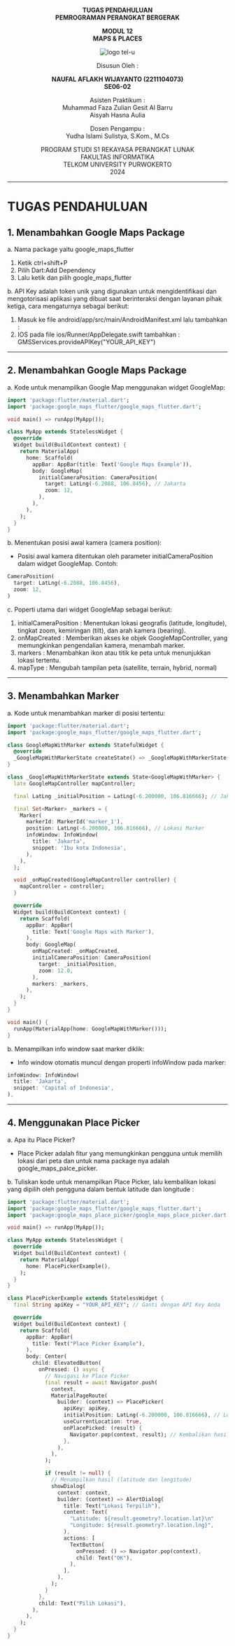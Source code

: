 <div align="center">

**TUGAS PENDAHULUAN**  
**PEMROGRAMAN PERANGKAT BERGERAK**

**MODUL 12**  
**MAPS & PLACES**

![logo tel-u](https://github.com/user-attachments/assets/3a44181d-9c92-47f6-8cf0-87755117fd99)

Disusun Oleh :

**NAUFAL AFLAKH WIJAYANTO (2211104073)**  
**SE06-02**

Asisten Praktikum :  
Muhammad Faza Zulian Gesit Al Barru  
Aisyah Hasna Aulia

Dosen Pengampu :  
Yudha Islami Sulistya, S.Kom., M.Cs

PROGRAM STUDI S1 REKAYASA PERANGKAT LUNAK  
FAKULTAS INFORMATIKA  
TELKOM UNIVERSITY PURWOKERTO  
2024

</div>

---

# TUGAS PENDAHULUAN

**1. Menambahkan Google Maps Package**
-
a. Nama package yaitu google_maps_flutter
1. Ketik ctrl+shift+P
2. Pilih Dart:Add Dependency
3. Lalu ketik dan pilih google_maps_flutter

b. API Key adalah token unik yang digunakan untuk mengidentifikasi dan
mengotorisasi aplikasi yang dibuat saat berinteraksi dengan layanan pihak ketiga,
cara mengaturnya sebagai berikut:
1. Masuk ke file android/app/src/main/AndroidManifest.xml lalu tambahkan :
<meta-data android:name="com.google.android.geo.API_KEY"
android:value="YOUR_API_KEY" />
2. IOS pada file ios/Runner/AppDelegate.swift tambahkan :
GMSServices.provideAPIKey("YOUR_API_KEY")


---
**2. Menambahkan Google Maps Package**
-
a. Kode untuk menampilkan Google Map menggunakan widget GoogleMap:
```dart
import 'package:flutter/material.dart';
import 'package:google_maps_flutter/google_maps_flutter.dart';

void main() => runApp(MyApp());

class MyApp extends StatelessWidget {
  @override
  Widget build(BuildContext context) {
    return MaterialApp(
      home: Scaffold(
        appBar: AppBar(title: Text('Google Maps Example')),
        body: GoogleMap(
          initialCameraPosition: CameraPosition(
            target: LatLng(-6.2088, 106.8456), // Jakarta
            zoom: 12,
          ),
        ),
      ),
    );
  }
}

```
b. Menentukan posisi awal kamera (camera position):
- Posisi awal kamera ditentukan oleh parameter initialCameraPosition dalam widget GoogleMap. Contoh:
```dart
CameraPosition(
  target: LatLng(-6.2088, 106.8456),
  zoom: 12,
)

```

c. Poperti utama dari widget GoogleMap sebagai berikut:
1. initialCameraPosition : Menentukan lokasi geografis (latitude, longitude),
tingkat zoom, kemiringan (tilt), dan arah kamera (bearing).
2. onMapCreated : Memberikan akses ke objek GoogleMapController, yang
memungkinkan pengendalian kamera, menambah marker.
3. markers : Menambahkan ikon atau titik ke peta untuk menunjukkan lokasi
tertentu.
4. mapType : Mengubah tampilan peta (satellite, terrain, hybrid, normal)

---
**3. Menambahkan Marker**
-
a. Kode untuk menambahkan marker di posisi tertentu:
```dart
import 'package:flutter/material.dart';
import 'package:google_maps_flutter/google_maps_flutter.dart';

class GoogleMapWithMarker extends StatefulWidget {
  @override
  _GoogleMapWithMarkerState createState() => _GoogleMapWithMarkerState();
}

class _GoogleMapWithMarkerState extends State<GoogleMapWithMarker> {
  late GoogleMapController mapController;

  final LatLng _initialPosition = LatLng(-6.200000, 106.816666); // Jakarta

  final Set<Marker> _markers = {
    Marker(
      markerId: MarkerId('marker_1'),
      position: LatLng(-6.200000, 106.816666), // Lokasi Marker
      infoWindow: InfoWindow(
        title: 'Jakarta',
        snippet: 'Ibu kota Indonesia',
      ),
    ),
  };

  void _onMapCreated(GoogleMapController controller) {
    mapController = controller;
  }

  @override
  Widget build(BuildContext context) {
    return Scaffold(
      appBar: AppBar(
        title: Text('Google Maps with Marker'),
      ),
      body: GoogleMap(
        onMapCreated: _onMapCreated,
        initialCameraPosition: CameraPosition(
          target: _initialPosition,
          zoom: 12.0,
        ),
        markers: _markers,
      ),
    );
  }
}

void main() {
  runApp(MaterialApp(home: GoogleMapWithMarker()));
}

```
b. Menampilkan info window saat marker diklik:
- Info window otomatis muncul dengan properti infoWindow pada marker:
```dart
infoWindow: InfoWindow(
  title: 'Jakarta',
  snippet: 'Capital of Indonesia',
),

```
---
**4. Menggunakan Place Picker**
-
a. Apa itu Place Picker?
- Place Picker adalah fitur yang memungkinkan pengguna untuk memilih lokasi dari
peta dan untuk nama package nya adalah google_maps_palce_picker.

b. Tuliskan kode untuk menampilkan Place Picker, lalu kembalikan lokasi yang
dipilih oleh pengguna dalam bentuk latitude dan longitude :
```dart
import 'package:flutter/material.dart';
import 'package:google_maps_flutter/google_maps_flutter.dart';
import 'package:google_maps_place_picker/google_maps_place_picker.dart';

void main() => runApp(MyApp());

class MyApp extends StatelessWidget {
  @override
  Widget build(BuildContext context) {
    return MaterialApp(
      home: PlacePickerExample(),
    );
  }
}

class PlacePickerExample extends StatelessWidget {
  final String apiKey = "YOUR_API_KEY"; // Ganti dengan API Key Anda

  @override
  Widget build(BuildContext context) {
    return Scaffold(
      appBar: AppBar(
        title: Text("Place Picker Example"),
      ),
      body: Center(
        child: ElevatedButton(
          onPressed: () async {
            // Navigasi ke Place Picker
            final result = await Navigator.push(
              context,
              MaterialPageRoute(
                builder: (context) => PlacePicker(
                  apiKey: apiKey,
                  initialPosition: LatLng(-6.200000, 106.816666), // Lokasi awal (Jakarta)
                  useCurrentLocation: true,
                  onPlacePicked: (result) {
                    Navigator.pop(context, result); // Kembalikan hasil
                  },
                ),
              ),
            );

            if (result != null) {
              // Menampilkan hasil (latitude dan longitude)
              showDialog(
                context: context,
                builder: (context) => AlertDialog(
                  title: Text("Lokasi Terpilih"),
                  content: Text(
                    "Latitude: ${result.geometry?.location.lat}\n"
                    "Longitude: ${result.geometry?.location.lng}",
                  ),
                  actions: [
                    TextButton(
                      onPressed: () => Navigator.pop(context),
                      child: Text("OK"),
                    ),
                  ],
                ),
              );
            }
          },
          child: Text("Pilih Lokasi"),
        ),
      ),
    );
  }
}

```
